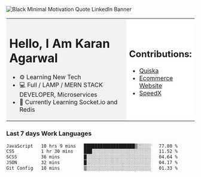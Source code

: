 <!-- ![20230107_223458 (1)-01](https://user-images.githubusercontent.com/85556603/212357966-4002f7aa-471b-4b3c-923d-f2b0d543cad5.jpeg) -->

![Black Minimal Motivation Quote LinkedIn Banner](https://github.com/KKA-0/KKA-0/assets/85556603/9f91eebb-d624-46aa-95a9-936d4ae8eaa6)



<table>
  <tr>
    <td style="width: 70%; background-color: #f2f2f2;">
      <h1>Hello, I Am Karan Agarwal</h1>
      <ul>
        <li>⚙ Learning New Tech</li>
        <li>💻 Full / LAMP / MERN STACK DEVELOPER, Microservices</li>
        <li>🙌 Currently Learning Socket.io and Redis</li>  
      </ul>
    </td>
    <td style="width: 30%; background-color: #ffffff;">
      <h2>Contributions:</h2>
      <ul>
        <li><a href="https://github.com/KKA-0/Quiska">Quiska</a></li>
         <li><a href="https://agarwal-handloom.web.app/">Ecommerce Website</a></li>
         <li><a href="https://github.com/Linkin143/SpeedX">SpeedX</a></li>
      </ul>
    </td>
  </tr>
</table>



<h3>Last 7 days Work Languages </h3> 
     
<!--START_SECTION:waka-->

```txt
JavaScript   10 hrs 9 mins   ███████████████████▒░░░░░   77.80 %
CSS          1 hr 30 mins    ███░░░░░░░░░░░░░░░░░░░░░░   11.52 %
SCSS         36 mins         █░░░░░░░░░░░░░░░░░░░░░░░░   04.64 %
JSON         32 mins         █░░░░░░░░░░░░░░░░░░░░░░░░   04.17 %
Git Config   10 mins         ▒░░░░░░░░░░░░░░░░░░░░░░░░   01.33 %
```

<!--END_SECTION:waka-->
